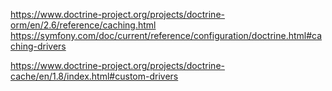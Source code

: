 
https://www.doctrine-project.org/projects/doctrine-orm/en/2.6/reference/caching.html
https://symfony.com/doc/current/reference/configuration/doctrine.html#caching-drivers

https://www.doctrine-project.org/projects/doctrine-cache/en/1.8/index.html#custom-drivers